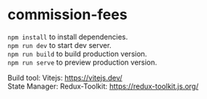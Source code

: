 # commission-fees
`npm install` to install dependencies. <br/>
`npm run dev` to start dev server.<br/>
`npm run build` to build production version.<br/>
`npm run serve` to preview production version.<br/>

Build tool: Vitejs: https://vitejs.dev/<br/>
State Manager: Redux-Toolkit: https://redux-toolkit.js.org/

